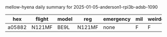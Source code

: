 mellow-hyena daily summary for 2025-01-05-anderson1-rpi3b-adsb-1090

|hex|flight|model|reg|emergency|mil|weirdo|
|--|--|--|--|--|--|--|
|a05882|N121MF|BE9L|N121MF|none|F|F|

